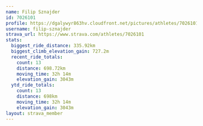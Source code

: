 ```yaml
---
name: Filip Sznajder
id: 7026101
profile: https://dgalywyr863hv.cloudfront.net/pictures/athletes/7026101/2123836/19/large.jpg
username: filip-sznajder
strava_url: https://www.strava.com/athletes/7026101
stats:
  biggest_ride_distance: 335.92km
  biggest_climb_elevation_gain: 727.2m
  recent_ride_totals:
    count: 13
    distance: 698.72km
    moving_time: 32h 14m
    elevation_gain: 3043m
  ytd_ride_totals:
    count: 13
    distance: 698km
    moving_time: 32h 14m
    elevation_gain: 3043m
layout: strava_member
--- 
```

